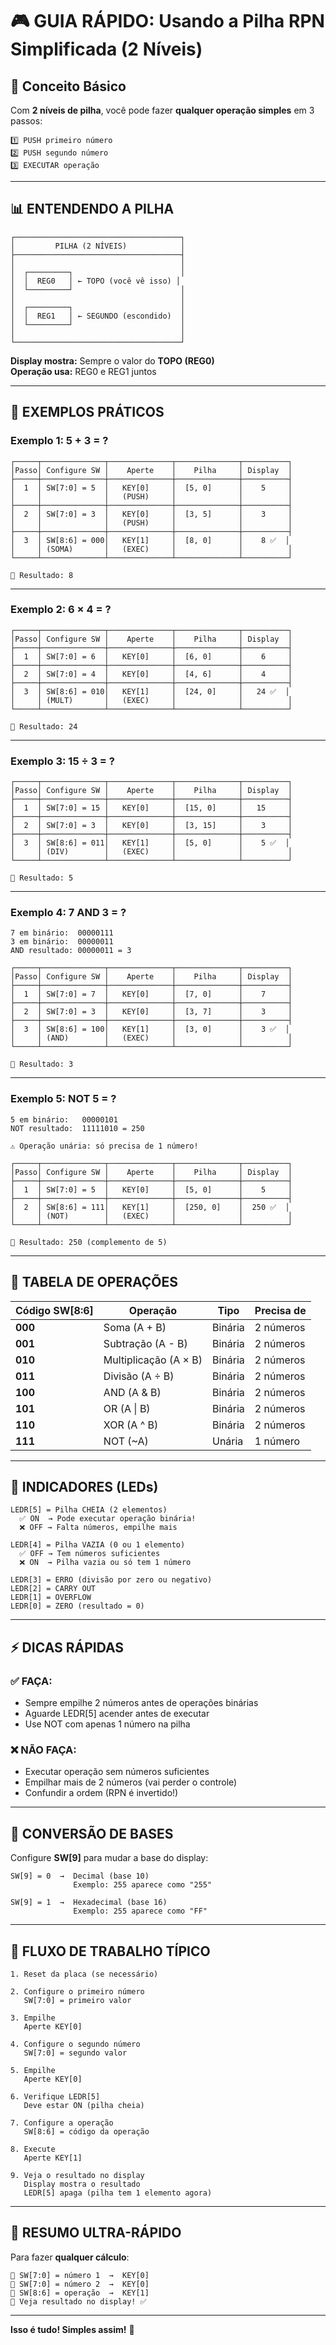 # 🎮 GUIA RÁPIDO: Usando a Pilha RPN Simplificada (2 Níveis)

## 🎯 Conceito Básico

Com **2 níveis de pilha**, você pode fazer **qualquer operação simples** em 3 passos:

```
1️⃣ PUSH primeiro número
2️⃣ PUSH segundo número  
3️⃣ EXECUTAR operação
```

---

## 📊 ENTENDENDO A PILHA

```
┌─────────────────────────────────────┐
│         PILHA (2 NÍVEIS)            │
├─────────────────────────────────────┤
│                                     │
│  ┌─────────┐                        │
│  │  REG0   │ ← TOPO (você vê isso) │
│  └─────────┘                        │
│                                     │
│  ┌─────────┐                        │
│  │  REG1   │ ← SEGUNDO (escondido)  │
│  └─────────┘                        │
│                                     │
└─────────────────────────────────────┘
```

**Display mostra:** Sempre o valor do **TOPO (REG0)**  
**Operação usa:** REG0 e REG1 juntos

---

## 🔢 EXEMPLOS PRÁTICOS

### **Exemplo 1: 5 + 3 = ?**

```
┌─────┬──────────────┬──────────────┬──────────────┬──────────┐
│Passo│ Configure SW │    Aperte    │    Pilha     │ Display  │
├─────┼──────────────┼──────────────┼──────────────┼──────────┤
│  1  │ SW[7:0] = 5  │   KEY[0]     │  [5, 0]      │    5     │
│     │              │   (PUSH)     │              │          │
├─────┼──────────────┼──────────────┼──────────────┼──────────┤
│  2  │ SW[7:0] = 3  │   KEY[0]     │  [3, 5]      │    3     │
│     │              │   (PUSH)     │              │          │
├─────┼──────────────┼──────────────┼──────────────┼──────────┤
│  3  │ SW[8:6] = 000│   KEY[1]     │  [8, 0]      │    8 ✅  │
│     │ (SOMA)       │   (EXEC)     │              │          │
└─────┴──────────────┴──────────────┴──────────────┴──────────┘

🎉 Resultado: 8
```

---

### **Exemplo 2: 6 × 4 = ?**

```
┌─────┬──────────────┬──────────────┬──────────────┬──────────┐
│Passo│ Configure SW │    Aperte    │    Pilha     │ Display  │
├─────┼──────────────┼──────────────┼──────────────┼──────────┤
│  1  │ SW[7:0] = 6  │   KEY[0]     │  [6, 0]      │    6     │
├─────┼──────────────┼──────────────┼──────────────┼──────────┤
│  2  │ SW[7:0] = 4  │   KEY[0]     │  [4, 6]      │    4     │
├─────┼──────────────┼──────────────┼──────────────┼──────────┤
│  3  │ SW[8:6] = 010│   KEY[1]     │  [24, 0]     │   24 ✅  │
│     │ (MULT)       │   (EXEC)     │              │          │
└─────┴──────────────┴──────────────┴──────────────┴──────────┘

🎉 Resultado: 24
```

---

### **Exemplo 3: 15 ÷ 3 = ?**

```
┌─────┬──────────────┬──────────────┬──────────────┬──────────┐
│Passo│ Configure SW │    Aperte    │    Pilha     │ Display  │
├─────┼──────────────┼──────────────┼──────────────┼──────────┤
│  1  │ SW[7:0] = 15 │   KEY[0]     │  [15, 0]     │   15     │
├─────┼──────────────┼──────────────┼──────────────┼──────────┤
│  2  │ SW[7:0] = 3  │   KEY[0]     │  [3, 15]     │    3     │
├─────┼──────────────┼──────────────┼──────────────┼──────────┤
│  3  │ SW[8:6] = 011│   KEY[1]     │  [5, 0]      │    5 ✅  │
│     │ (DIV)        │   (EXEC)     │              │          │
└─────┴──────────────┴──────────────┴──────────────┴──────────┘

🎉 Resultado: 5
```

---

### **Exemplo 4: 7 AND 3 = ?**

```
7 em binário:  00000111
3 em binário:  00000011
AND resultado: 00000011 = 3

┌─────┬──────────────┬──────────────┬──────────────┬──────────┐
│Passo│ Configure SW │    Aperte    │    Pilha     │ Display  │
├─────┼──────────────┼──────────────┼──────────────┼──────────┤
│  1  │ SW[7:0] = 7  │   KEY[0]     │  [7, 0]      │    7     │
├─────┼──────────────┼──────────────┼──────────────┼──────────┤
│  2  │ SW[7:0] = 3  │   KEY[0]     │  [3, 7]      │    3     │
├─────┼──────────────┼──────────────┼──────────────┼──────────┤
│  3  │ SW[8:6] = 100│   KEY[1]     │  [3, 0]      │    3 ✅  │
│     │ (AND)        │   (EXEC)     │              │          │
└─────┴──────────────┴──────────────┴──────────────┴──────────┘

🎉 Resultado: 3
```

---

### **Exemplo 5: NOT 5 = ?**

```
5 em binário:   00000101
NOT resultado:  11111010 = 250

⚠️ Operação unária: só precisa de 1 número!

┌─────┬──────────────┬──────────────┬──────────────┬──────────┐
│Passo│ Configure SW │    Aperte    │    Pilha     │ Display  │
├─────┼──────────────┼──────────────┼──────────────┼──────────┤
│  1  │ SW[7:0] = 5  │   KEY[0]     │  [5, 0]      │    5     │
├─────┼──────────────┼──────────────┼──────────────┼──────────┤
│  2  │ SW[8:6] = 111│   KEY[1]     │  [250, 0]    │  250 ✅  │
│     │ (NOT)        │   (EXEC)     │              │          │
└─────┴──────────────┴──────────────┴──────────────┴──────────┘

🎉 Resultado: 250 (complemento de 5)
```

---

## 🎨 TABELA DE OPERAÇÕES

| Código SW[8:6] | Operação | Tipo | Precisa de |
|----------------|----------|------|------------|
| **000** | Soma (A + B) | Binária | 2 números |
| **001** | Subtração (A - B) | Binária | 2 números |
| **010** | Multiplicação (A × B) | Binária | 2 números |
| **011** | Divisão (A ÷ B) | Binária | 2 números |
| **100** | AND (A & B) | Binária | 2 números |
| **101** | OR (A \| B) | Binária | 2 números |
| **110** | XOR (A ^ B) | Binária | 2 números |
| **111** | NOT (~A) | Unária | 1 número |

---

## 🚨 INDICADORES (LEDs)

```
LEDR[5] = Pilha CHEIA (2 elementos)
  ✅ ON  → Pode executar operação binária!
  ❌ OFF → Falta números, empilhe mais

LEDR[4] = Pilha VAZIA (0 ou 1 elemento)
  ✅ OFF → Tem números suficientes
  ❌ ON  → Pilha vazia ou só tem 1 número

LEDR[3] = ERRO (divisão por zero ou negativo)
LEDR[2] = CARRY OUT
LEDR[1] = OVERFLOW
LEDR[0] = ZERO (resultado = 0)
```

---

## ⚡ DICAS RÁPIDAS

### ✅ **FAÇA:**
- Sempre empilhe 2 números antes de operações binárias
- Aguarde LEDR[5] acender antes de executar
- Use NOT com apenas 1 número na pilha

### ❌ **NÃO FAÇA:**
- Executar operação sem números suficientes
- Empilhar mais de 2 números (vai perder o controle)
- Confundir a ordem (RPN é invertido!)

---

## 🧮 CONVERSÃO DE BASES

Configure **SW[9]** para mudar a base do display:

```
SW[9] = 0  →  Decimal (base 10)
              Exemplo: 255 aparece como "255"

SW[9] = 1  →  Hexadecimal (base 16)
              Exemplo: 255 aparece como "FF"
```

---

## 📝 FLUXO DE TRABALHO TÍPICO

```
1. Reset da placa (se necessário)
   
2. Configure o primeiro número
   SW[7:0] = primeiro valor
   
3. Empilhe
   Aperte KEY[0]
   
4. Configure o segundo número
   SW[7:0] = segundo valor
   
5. Empilhe
   Aperte KEY[0]
   
6. Verifique LEDR[5]
   Deve estar ON (pilha cheia)
   
7. Configure a operação
   SW[8:6] = código da operação
   
8. Execute
   Aperte KEY[1]
   
9. Veja o resultado no display
   Display mostra o resultado
   LEDR[5] apaga (pilha tem 1 elemento agora)
```

---

## 🎯 RESUMO ULTRA-RÁPIDO

Para fazer **qualquer cálculo**:

```
📌 SW[7:0] = número 1  →  KEY[0]
📌 SW[7:0] = número 2  →  KEY[0]
📌 SW[8:6] = operação  →  KEY[1]
📌 Veja resultado no display! ✅
```

---

**Isso é tudo! Simples assim!** 🚀

